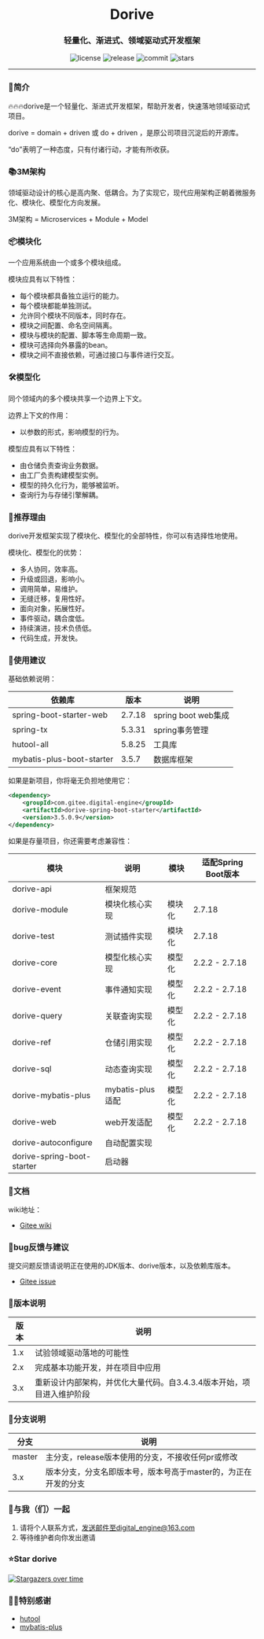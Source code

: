 <h1 align="center">Dorive</h1>
<h3 align="center">轻量化、渐进式、领域驱动式开发框架</h3>
<p align="center">
  <img src="https://img.shields.io/github/license/chentaoah/dorive" alt="license">
  <img src="https://img.shields.io/github/v/release/chentaoah/dorive?display_name=tag&include_prereleases" alt="release">
  <img src="https://img.shields.io/github/commit-activity/y/chentaoah/dorive" alt="commit">
  <img src="https://img.shields.io/github/stars/chentaoah/dorive?color=%231890FF&style=flat-square" alt="stars">
</p>
<hr/>

###  🎁简介

🔥🔥🔥dorive是一个轻量化、渐进式开发框架，帮助开发者，快速落地领域驱动式项目。 

dorive = domain + driven 或 do + driven ，是原公司项目沉淀后的开源库。

“do”表明了一种态度，只有付诸行动，才能有所收获。

### 📚3M架构

领域驱动设计的核心是高内聚、低耦合。为了实现它，现代应用架构正朝着微服务化、模块化、模型化方向发展。

3M架构 =  Microservices + Module + Model

### 📦模块化

一个应用系统由一个或多个模块组成。

模块应具有以下特性：

- 每个模块都具备独立运行的能力。
- 每个模块都能单独测试。
- 允许同个模块不同版本，同时存在。
- 模块之间配置、命名空间隔离。
- 模块与模块的配置、脚本等生命周期一致。
- 模块可选择向外暴露的bean。
- 模块之间不直接依赖，可通过接口与事件进行交互。

### 🛠️模型化

同个领域内的多个模块共享一个边界上下文。

边界上下文的作用：

- 以参数的形式，影响模型的行为。

模型应具有以下特性：

- 由仓储负责查询业务数据。
- 由工厂负责构建模型实例。
- 模型的持久化行为，能够被监听。
- 查询行为与存储引擎解耦。

###  💯推荐理由

dorive开发框架实现了模块化、模型化的全部特性，你可以有选择性地使用。

模块化、模型化的优势：

- 多人协同，效率高。
- 升级或回退，影响小。
- 调用简单，易维护。
- 无缝迁移，复用性好。
- 面向对象，拓展性好。
- 事件驱动，耦合度低。
- 持续演进，技术负债低。
- 代码生成，开发快。

### 💬使用建议

基础依赖说明：

| 依赖库                    | 版本   | 说明                |
| ------------------------- | ------ | ------------------- |
| spring-boot-starter-web   | 2.7.18 | spring boot web集成 |
| spring-tx                 | 5.3.31 | spring事务管理      |
| hutool-all                | 5.8.25 | 工具库              |
| mybatis-plus-boot-starter | 3.5.7  | 数据库框架          |

如果是新项目，你将毫无负担地使用它：

```xml
<dependency>
    <groupId>com.gitee.digital-engine</groupId>
    <artifactId>dorive-spring-boot-starter</artifactId>
    <version>3.5.0.9</version>
</dependency>
```

如果是存量项目，你还需要考虑兼容性：

| 模块                       | 说明             | 模块   | 适配Spring Boot版本 |
| -------------------------- | ---------------- | ------ | ------------------- |
| dorive-api                 | 框架规范         |        |                     |
| dorive-module              | 模块化核心实现   | 模块化 | 2.7.18              |
| dorive-test                | 测试插件实现     | 模块化 | 2.7.18              |
| dorive-core                | 模型化核心实现   | 模型化 | 2.2.2 - 2.7.18      |
| dorive-event               | 事件通知实现     | 模型化 | 2.2.2 - 2.7.18      |
| dorive-query               | 关联查询实现     | 模型化 | 2.2.2 - 2.7.18      |
| dorive-ref                 | 仓储引用实现     | 模型化 | 2.2.2 - 2.7.18      |
| dorive-sql                 | 动态查询实现     | 模型化 | 2.2.2 - 2.7.18      |
| dorive-mybatis-plus        | mybatis-plus适配 | 模型化 | 2.2.2 - 2.7.18      |
| dorive-web                 | web开发适配      | 模型化 | 2.2.2 - 2.7.18      |
| dorive-autoconfigure       | 自动配置实现     |        |                     |
| dorive-spring-boot-starter | 启动器           |        |                     |

### 📝文档

wiki地址：

- [Gitee wiki](https://gitee.com/digital-engine/dorive/wikis/pages)

### 🐞bug反馈与建议

提交问题反馈请说明正在使用的JDK版本、dorive版本，以及依赖库版本。

- [Gitee issue](https://gitee.com/digital-engine/dorive/issues)

### 📘版本说明

| 版本 | 说明                                                         |
| ---- | ------------------------------------------------------------ |
| 1.x  | 试验领域驱动落地的可能性                                     |
| 2.x  | 完成基本功能开发，并在项目中应用                             |
| 3.x  | 重新设计内部架构，并优化大量代码。自3.4.3.4版本开始，项目进入维护阶段 |

### 🌿分支说明

| 分支   | 说明                                                         |
| ------ | ------------------------------------------------------------ |
| master | 主分支，release版本使用的分支，不接收任何pr或修改            |
| 3.x    | 版本分支，分支名即版本号，版本号高于master的，为正在开发的分支 |

### 🤝与我（们）一起

1. 请将个人联系方式，发送邮件至digital_engine@163.com
2. 等待维护者向你发出邀请

###  ⭐Star dorive

[![Stargazers over time](https://starchart.cc/chentaoah/dorive.svg?variant=adaptive)](https://starchart.cc/chentaoah/dorive)

### 🙏🏻特别感谢

- [hutool](https://gitee.com/dromara/hutool/tree/v5-master/)
- [mybatis-plus](https://gitee.com/baomidou/mybatis-plus/tree/master/)




